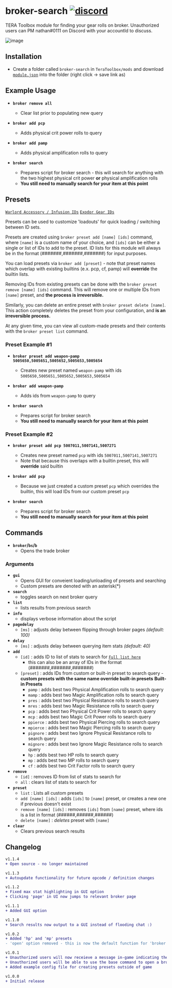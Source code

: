 # broker-search [![discord](https://img.shields.io/badge/discord-msg-333333.svg?colorA=253B80&colorB=333333)](https://discordapp.com/users/89571774471086080)

TERA Toolbox module for finding your gear rolls on broker. Unauthorized users can PM nathan#0111 on Discord with your accountId to discuss.

![image](https://i.imgur.com/KMklmms.png)

## Installation

- Create a folder called `broker-search` in `TeraToolbox/mods` and download [`module.json`](https://raw.githubusercontent.com/ashame/broker-search/master/module.json) into the folder (right click -> save link as)
  
## Example Usage

- __`broker remove all`__
  - Clear list prior to populating new query

- __`broker add pcp`__
  - Adds physical crit power rolls to query

- __`broker add pamp`__
  - Adds physical amplification rolls to query

- __`broker search`__
  - Prepares script for broker search - this will search for anything with the two highest physical crit power **or** physical amplification rolls
  - **You still need to manually search for your item at this point**

## Presets

[`Warlord Accessory / Infusion IDs`](http://imashamed.net/stats.html)
[`Exodor Gear IDs`](http://imashamed.net/stats2.html)

Presets can be used to customize 'loadouts' for quick loading / switching between ID sets.

Presets are created using `broker preset add [name] [ids]` command, where `[name]` is a custom name of your choice, and `[ids]` can be either a single or list of IDs to add to the preset. ID lists for this module will always be in the format (#######,#######,#######) for input purposes.

You can load presets via `broker add [preset]` - note that preset names which overlap with existing builtins (e.x. pcp, cf, pamp) will **override** the builtin lists.

Removing IDs from existing presets can be done with the `broker preset remove [name] [ids]` command. This will remove one or multiple IDs from `[name]` preset, and **the process is irreversible.**

Similarly, you can delete an entire preset with `broker preset delete [name]`. This action completely deletes the preset from your configuration, and **is an irreversible process.**

At any given time, you can view all custom-made presets and their contents with the `broker preset list` command.

### Preset Example #1

- __`broker preset add weapon-pamp 5005650,5005651,5005652,5005653,5005654`__
  - Creates new preset named `weapon-pamp` with ids `5005650,5005651,5005652,5005653,5005654`

- __`broker add weapon-pamp`__
  - Adds ids from `weapon-pamp` to query

- __`broker search`__
  - Prepares script for broker search
  - **You still need to manually search for your item at this point**

### Preset Example #2

- __`broker preset add pcp 5007011,5007141,5007271`__
  - Creates new preset named `pcp` with ids `5007011,5007141,5007271`
  - Note that because this overlaps with a builtin preset, this will **override** said builtin

- __`broker add pcp`__
  - Because we just created a custom preset `pcp` which overrides the builtin, this will load IDs from our custom preset `pcp`

- __`broker search`__
  - Prepares script for broker search
  - **You still need to manually search for your item at this point**

## Commands

- __`broker`/`bs`/`b`__
  - Opens the trade broker

### Arguments

- __`gui`__
  - Opens GUI for conveient loading/unloading of presets and searching
  - Custom presets are denoted with an asterisk(*)
- __`search`__
  - toggles search on next broker query
- __`list`__
  - lists results from previous search
- __`info`__
  - displays verbose information about the script
- __`pagedelay`__
  - `[ms]` : adjusts delay between flipping through broker pages *(default: 100)*
- __`delay`__
  - `[ms]` : adjusts delay between querying item stats *(default: 40)*
- __`add`__
  - `[id]` : adds ID to list of stats to search for [`Full list here`](http://imashamed.net/stats.html)
    - this can also be an array of IDs in the format (#######,#######,#######)
  - `[preset]` : adds IDs from custom or built-in preset to search query - **custom presets with the same name override built-in presets**
    **Built-in Presets**
    - `pamp` : adds best two Physical Amplification rolls to search query
    - `mamp` : adds best two Magic Amplification rolls to search query
    - `pres` : adds best two Physical Resistance rolls to search query
    - `mres` : adds best two Magic Resistance rolls to search query
    - `pcp` : adds best two Physical Crit Power rolls to search query
    - `mcp` : adds best two Magic Crit Power rolls to search query
    - `ppierce` : adds best two Physical Piercing rolls to search query
    - `mpierce` : adds best two Magic Piercing rolls to search query
    - `pignore` : adds best two Ignore Physical Resistance rolls to search query
    - `mignore` : adds best two Ignore Magic Resistance rolls to search query
    - `hp` : adds best two HP rolls to search query
    - `mp` : adds best two MP rolls to search query
    - `cf` : adds best two Crit Factor rolls to search query
- __`remove`__
  - `[id]` : removes ID from list of stats to search for
  - `all` : clears list of stats to search for
- __`preset`__
  - `list` : Lists all custom presets
  - `add [name] [ids]` : adds `[ids]` to `[name]` preset, or creates a new one if previous doesn't exist
  - `remove [name] [ids]` : removes `[ids]` from `[name]` preset, where ids is a list in format (######,######,######)
  - `delete [name]` : *deletes* preset with `[name]`
- __`clear`__
  - Clears previous search results

## Changelog

```diff
v1.1.4
+ Open source - no longer maintained

v1.1.3
+ Autoupdate functionality for future opcode / definition changes

v1.1.2
+ Fixed max stat highlighting in GUI option
+ Clicking 'page' in UI now jumps to relevant broker page

v1.1.1
+ Added GUI option

v1.1.0
+ Search results now output to a GUI instead of flooding chat :)

v1.0.2
+ Added 'hp' and 'mp' presets
- 'open' option removed - this is now the default function for 'broker'

v1.0.1
+ Unauthorized users will now receieve a message in-game indicating them of their status
+ Unauthorized users will be able to use the base command to open a broker anywhere
+ Added example config file for creating presets outside of game

v1.0.0
+ Initial release
```
